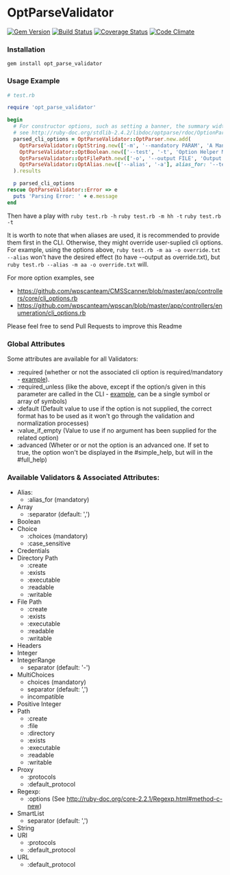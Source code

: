 OptParseValidator
=================

[![Gem Version](https://badge.fury.io/rb/opt_parse_validator.svg)](https://badge.fury.io/rb/opt_parse_validator)
[![Build Status](https://img.shields.io/travis/wpscanteam/OptParseValidator.svg)](https://travis-ci.org/wpscanteam/OptParseValidator)
[![Coverage Status](https://img.shields.io/coveralls/wpscanteam/OptParseValidator.svg)](https://coveralls.io/r/wpscanteam/OptParseValidator?branch=master)
[![Code Climate](https://api.codeclimate.com/v1/badges/56f0307bbbda6d41b99a/maintainability)](https://codeclimate.com/github/wpscanteam/OptParseValidator/maintainability)


### Installation

```gem install opt_parse_validator```

### Usage Example

```ruby
# test.rb

require 'opt_parse_validator'

begin
  # For constructor options, such as setting a banner, the summary width and indent,
  # see http://ruby-doc.org/stdlib-2.4.2/libdoc/optparse/rdoc/OptionParser.html#method-c-new
  parsed_cli_options = OptParseValidator::OptParser.new.add(
    OptParseValidator::OptString.new(['-m', '--mandatory PARAM', 'A Mandatory CLI option'], required: true),
    OptParseValidator::OptBoolean.new(['--test', '-t', 'Option Helper Message']),
    OptParseValidator::OptFilePath.new(['-o', '--output FILE', 'Output to FILE'], writable: true, exists: false),
    OptParseValidator::OptAlias.new(['--alias', '-a'], alias_for: '--test -o file.txt')
  ).results

  p parsed_cli_options
rescue OptParseValidator::Error => e
  puts 'Parsing Error: ' + e.message
end
```

Then have a play with
```ruby test.rb -h```
```ruby test.rb -m hh -t```
```ruby test.rb -t```

It is worth to note that when aliases are used, it is recommended to provide them first in the CLI. Otherwise, they might override user-suplied cli options. For example, using the options above, ```ruby test.rb -m aa -o override.txt --alias``` won't have the desired effect (to have --output as override.txt), but ```ruby test.rb --alias -m aa -o override.txt``` will.

For more option examples, see
 - https://github.com/wpscanteam/CMSScanner/blob/master/app/controllers/core/cli_options.rb
 - https://github.com/wpscanteam/wpscan/blob/master/app/controllers/enumeration/cli_options.rb

Please feel free to send Pull Requests to improve this Readme

### Global Attributes

Some attributes are available for all Validators:
- :required (whether or not the associated cli option is required/mandatory - [example](https://github.com/wpscanteam/CMSScanner/blob/master/app/controllers/core/cli_options.rb#L9)).
- :required_unless (like the above, except if the option/s given in this parameter are called in the CLI - [example](https://github.com/wpscanteam/wpscan/blob/master/app/controllers/core.rb#L7), can be a single symbol or array of symbols)
- :default (Default value to use if the option is not supplied, the correct format has to be used as it won't go through the validation and normalization processes)
- :value_if_empty (Value to use if no argument has been supplied for the related option)
- :advanced (Wheter or or not the option is an advanced one. If set to true, the option won't be displayed in the #simple_help, but will in the #full_help)

### Available Validators & Associated Attributes:
- Alias:
  - :alias_for (mandatory)
- Array
  - :separator (default: ',')
- Boolean
- Choice
  - :choices (mandatory)
  - :case_sensitive
- Credentials
- Directory Path
  - :create
  - :exists
  - :executable
  - :readable
  - :writable
- File Path
  - :create
  - :exists
  - :executable
  - :readable
  - :writable
- Headers
- Integer
- IntegerRange
  - separator (default: '-')
- MultiChoices
  - choices (mandatory)
  - separator (default: ',')
  - incompatible
- Positive Integer
- Path
  - :create
  - :file
  - :directory
  - :exists
  - :executable
  - :readable
  - :writable
- Proxy
  - :protocols
  - :default_protocol
- Regexp:
  - :options (See http://ruby-doc.org/core-2.2.1/Regexp.html#method-c-new)
- SmartList
  - separator (default: ',')
- String
- URI
  - :protocols
  - :default_protocol
- URL
  - :default_protocol
